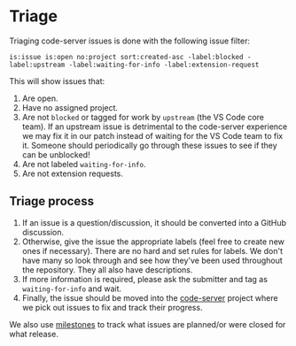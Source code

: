 # Triage

Triaging code-server issues is done with the following issue filter:

```text
is:issue is:open no:project sort:created-asc -label:blocked -label:upstream -label:waiting-for-info -label:extension-request
```

This will show issues that:

1. Are open.
1. Have no assigned project.
1. Are not `blocked` or tagged for work by `upstream` (the VS Code core team).
   If an upstream issue is detrimental to the code-server experience we may fix
   it in our patch instead of waiting for the VS Code team to fix it. Someone
   should periodically go through these issues to see if they can be unblocked!
1. Are not labeled `waiting-for-info`.
1. Are not extension requests.

## Triage process

1. If an issue is a question/discussion, it should be converted into a GitHub
   discussion.
1. Otherwise, give the issue the appropriate labels (feel free to create new
   ones if necessary). There are no hard and set rules for labels. We don't have
   many so look through and see how they've been used throughout the repository.
   They all also have descriptions.
1. If more information is required, please ask the submitter and tag as
   `waiting-for-info` and wait.
1. Finally, the issue should be moved into the
   [code-server](https://github.com/cdr/code-server/projects/1) project where we
   pick out issues to fix and track their progress.

We also use [milestones](https://github.com/cdr/code-server/milestones) to track
what issues are planned/or were closed for what release.
